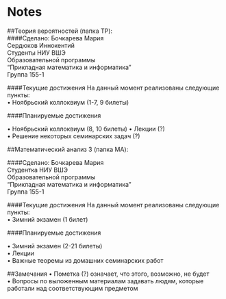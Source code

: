 # Notes  
  
##Теория вероятностей (папка TP):  
####Сделано:
Бочкарева Мария  
Сердюков Иннокентий  
Студенты НИУ ВШЭ  
Образовательной программы  
“Прикладная математика и информатика”  
Группа 155-1  
  
####Текущие достижения
На данный момент реализованы следующие пункты:  
•	Ноябрьский коллоквиум (1-7, 9 билеты) 

####Планируемые достижения

•	Ноябрьский коллоквиум (8, 10 билеты) 
•	Лекции (?)  
•	Решение некоторых семинарских задач (?)  

##Математический анализ 3 (папка MA):

####Сделано:
Бочкарева Мария  
Студентка НИУ ВШЭ  
Образовательной программы  
“Прикладная математика и информатика”  
Группа 155-1  
  
####Текущие достижения
На данный момент реализованы следующие пункты:  
•	Зимний экзамен (1 билет)  

####Планируемые достижения

•	Зимний экзамен (2-21 билеты)  
•	Лекции  
•	Важные теоремы из домашних семинарских работ  


##Замечания
•	Пометка (?) означает, что этого, возможно, не будет  
•	Вопросы по выложенным материалам задавать людям, которые работали над соответствующим предметом  
